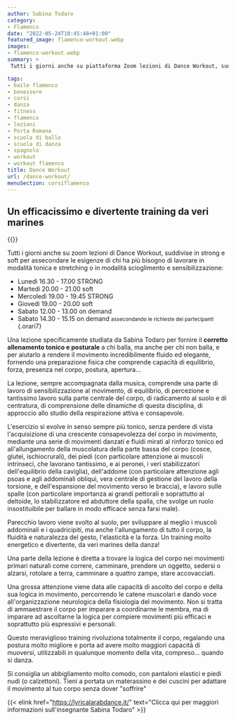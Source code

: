 ```yaml
---
author: Sabina Todaro
category:
- Flamenco
date: "2022-05-24T10:45:48+01:00"
featured_image: flamenco-workout.webp
images:
- flamenco-workout.webp
summary: >
 Tutti i giorni anche su piattaforma Zoom lezioni di Dance Workout, suddivise in strong e soft per assecondare le esigenze di chi ha più bisogno di lavorare in modalità tonica e stretching o in modalità scioglimento e sensibilizzazione

tags:
- baile flamenco
- benessere
- corsi
- danza
- fitness
- flamenco
- lezioni
- Porta Romana
- scuola di ballo
- scuola di danza
- spagnolo
- workout
- workout flamenco
title: Dance Workout
url: /dance-workout/
menuSection: corsiflamenco
---
```

## Un efficacissimo e divertente training da veri marines

<div class="mw6 fr pl1">
{{<figureh src="flamenco-workout.webp"
alt="Lezione di Flamenco Workout"
caption="Lezione di Dance Workout" >}}
</div>

Tutti i giorni anche su zoom lezioni di Dance Workout, suddivise in strong e soft per assecondare le esigenze di chi ha più bisogno di lavorare in modalità tonica e stretching o in modalità scioglimento e sensibilizzazione:

* <span>Lunedì</span> 16.30 - 17.00 <span class="gold">STRONG</span>
* <span>Martedì</span> 20.00 - 21.00 <span class="orange">soft</span>
* <span>Mercoledì</span> 19.00 - 19.45 <span class="gold">STRONG</span>
* <span>Giovedì</span> 19.00 - 20.00 <span class="orange">soft</span>
* <span>Sabato</span> 12.00 - 13.00 <span class="gold">on demand</span> 
* <span>Sabato</span> 14.30 - 15.15 <span class="gold">on demand</span> <small>assecondando le richieste dei partecipanti</small>
{.orari7}

Una lezione specificamente studiata da <span class="washed-yellow">Sabina Todaro</span> per fornire il **corretto allenamento tonico e posturale** a chi balla, ma anche per chi non balla, e per aiutarlo a rendere il movimento incredibilmente fluido ed elegante, fornendo una preparazione fisica che comprende capacità di equilibrio, forza, presenza nel corpo, postura, apertura...


La lezione, sempre accompagnata dalla musica, comprende una parte di lavoro di sensibilizzazione al movimento, di equilibrio, di percezione e tantissimo lavoro sulla parte centrale del corpo, di radicamento al suolo e di centratura, di comprensione delle dinamiche di questa disciplina, di approccio allo studio della respirazione attiva e consapevole.


L'esercizio si evolve in senso sempre più tonico, senza perdere di vista l'acquisizione di una crescente consapevolezza del corpo in movimento, mediante una serie di movimenti danzati e fluidi mirati al rinforzo tonico ed all'allungamento della muscolatura della parte bassa del corpo (cosce, glutei, ischiocrurali), dei piedi (con particolare attenzione ai muscoli intrinseci, che lavorano tantissimo, e ai peronei, i veri stabilizzatori dell'equilibrio della caviglia), dell'addome (con particolare attenzione agli psoas e agli addominali obliqui, vera centrale di gestione del lavoro della torsione, e dell'espansione del movimento verso le braccia), e lavoro sulle spalle (con particolare importanza ai grandi pettorali e soprattutto al deltoide, lo stabilizzatore ed abduttore della spalla, che svolge un ruolo insostituibile per ballare in modo efficace senza farsi male).

Parecchio lavoro viene svolto al suolo, per sviluppare al meglio i muscoli addominali e i quadricipiti, ma anche l'allungamento di tutto il corpo, la fluidità e naturalezza del gesto, l'elasticità e la forza. Un training molto energetico e divertente, da veri marines della danza!

Una parte della lezione è diretta a trovare la logica del corpo nei movimenti primari naturali come correre, camminare, prendere un oggetto, sedersi o alzarsi, rotolare a terra, camminare a quattro zampe, stare accovacciati.

Una grossa attenzione viene data alle capacità di ascolto del corpo e della sua logica in movimento, percorrendo le catene muscolari e dando voce all'organizzazione neurologica della fisiologia del movimento. Non si tratta di ammaestrare il corpo per imparare a coordinarne le membra, ma di imparare ad ascoltarne la logica per compiere movimenti più efficaci e soprattutto più espressivi e personali.

Questo meraviglioso training rivoluziona totalmente il corpo, regalando una postura molto migliore e porta ad avere molto maggiori capacità di muoversi, utilizzabili in qualunque momento della vita, compreso... quando si danza.

Si consiglia un abbigliamento molto comodo, con pantaloni elastici e piedi nudi (o calzettoni).
Tieni a portata un materassino e dei cuscini per adattare il movimento al tuo corpo senza dover "soffrire"

{{< elink href="https://lyricalarabdance.it/"
text="Clicca qui per maggiori informazioni sull'insegnante Sabina Todaro" >}}
